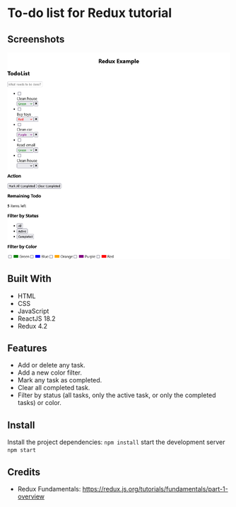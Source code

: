 # To-do list for Redux tutorial

## Screenshots
![React App - localhost](./images/ReactApp-localhost.png)

## Built With
* HTML
* CSS
* JavaScript
* ReactJS 18.2
* Redux 4.2

## Features
* Add or delete any task.
* Add a new color filter.
* Mark any task as completed.
* Clear all completed task.
* Filter by status (all tasks, only the active task, or only the completed tasks) or color.

## Install
Install the project dependencies:
`npm install`
start the development server
`npm start`

## Credits
- Redux Fundamentals: https://redux.js.org/tutorials/fundamentals/part-1-overview
